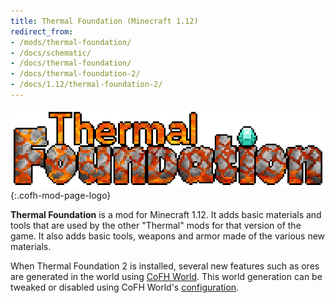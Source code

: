 ```yaml
---
title: Thermal Foundation (Minecraft 1.12)
redirect_from:
- /mods/thermal-foundation/
- /docs/schematic/
- /docs/thermal-foundation/
- /docs/thermal-foundation-2/
- /docs/1.12/thermal-foundation-2/
---
```


![Thermal Foundation logo](/assets/images/modlogos/thermal-foundation.png){:.cofh-mod-page-logo}


**Thermal Foundation** is a mod for Minecraft 1.12. It adds basic materials and
tools that are used by the other "Thermal" mods for that version of the game. It
also adds basic tools, weapons and armor made of the various new materials.

When Thermal Foundation 2 is installed, several new features such as ores are
generated in the world using [CoFH World](../cofh-world/). This world generation
can be tweaked or disabled using CoFH World's
[configuration](../cofh-world/world-generator-configuration/).
